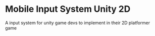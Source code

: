 # Mobile Input System Unity 2D
 A input system for unity game devs to implement in their 2D platformer game
